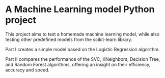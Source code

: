 # A Machine Learning model Python project

This project aims to test a homemade machine learning model, while also testing other predefined models from the scikit-learn library.

Part I creates a simple model based on the Logistic Regression algorithm.

Part II compares the performance of the SVC, KNeighbors, Decision Tree, and Random Forest algorithms, offering an insight on their efficiency, accuracy and speed.
